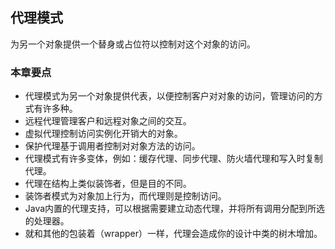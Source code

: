 ## 代理模式
为另一个对象提供一个替身或占位符以控制对这个对象的访问。

### 本章要点
* 代理模式为另一个对象提供代表，以便控制客户对对象的访问，管理访问的方式有许多种。
* 远程代理管理客户和远程对象之间的交互。
* 虚拟代理控制访问实例化开销大的对象。
* 保护代理基于调用者控制对对象方法的访问。
* 代理模式有许多变体，例如：缓存代理、同步代理、防火墙代理和写入时复制代理。
* 代理在结构上类似装饰者，但是目的不同。
* 装饰者模式为对象加上行为，而代理则是控制访问。
* Java内置的代理支持，可以根据需要建立动态代理，并将所有调用分配到所选的处理器。
* 就和其他的包装着（wrapper）一样，代理会造成你的设计中类的树木增加。